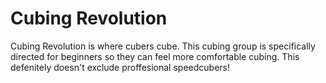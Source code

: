 # Cubing Revolution
Cubing Revolution is where cubers cube. This cubing group is specifically directed for beginners so they can feel more comfortable cubing. This defenitely doesn't exclude proffesional speedcubers!
